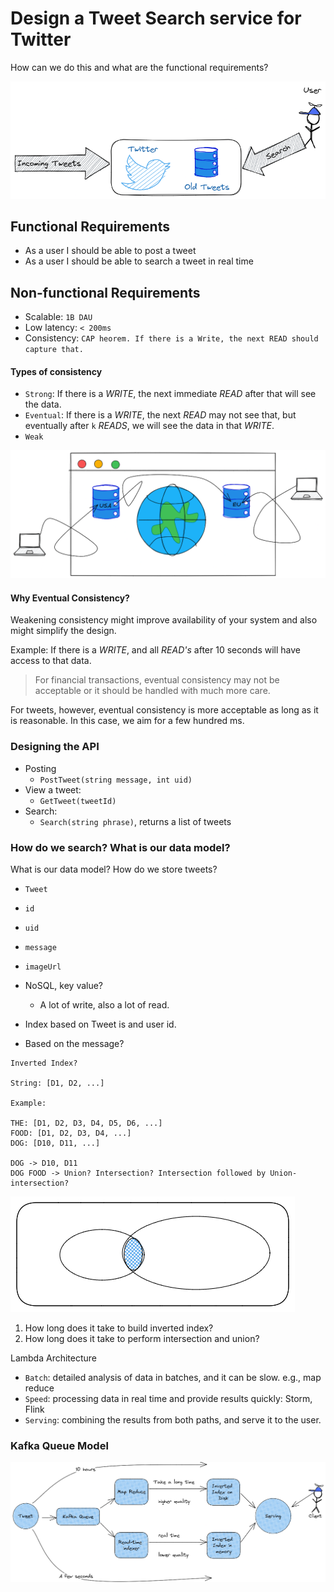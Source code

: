 # Design a Tweet Search service for Twitter

How can we do this and what are the functional requirements?

![Tweet Search Diagram](../../../../images/outco_systems/outco_tweet_search_1.png)

## Functional Requirements

* As a user I should be able to post a tweet
* As a user I should be able to search a tweet in real time

## Non-functional Requirements

* Scalable: `1B DAU`
* Low latency: `< 200ms`
* Consistency: `CAP heorem. If there is a Write, the next READ should capture that.`

#### Types of consistency

* `Strong`: If there is a *WRITE*, the next immediate *READ* after that will see the data.
* `Eventual`: If there is a *WRITE*, the next *READ* may not see that, but
  eventually after `k` *READS*, we will see the data in that *WRITE*.
* `Weak`

![Connecting across the world](../../../../images/outco_systems/outco_tweet_search_us_to_eu.png)

#### Why Eventual Consistency?

Weakening consistency might improve availability of your system and also
might simplify the design.

Example: If there is a *WRITE*, and all *READ's* after 10 seconds will have
access to that data.

> For financial transactions, eventual consistency may not be acceptable
or it should be handled with much more care.

For tweets, however, eventual consistency is more acceptable as long as
it is reasonable. In this case, we aim for a few hundred ms.

### Designing the API

* Posting
  - `PostTweet(string message, int uid)`
* View a tweet:
  - `GetTweet(tweetId)`
* Search:
  - `Search(string phrase)`, returns a list of tweets

### How do we search? What is our data model?

What is our data model? How do we store tweets?

* `Tweet`
* `id`
* `uid`
* `message`
* `imageUrl`

* NoSQL, key value?
  - A lot of write, also a lot of read.

* Index based on Tweet is and user id.

* Based on the message?

```
Inverted Index?

String: [D1, D2, ...]

Example:

THE: [D1, D2, D3, D4, D5, D6, ...]
FOOD: [D1, D2, D3, D4, ...]
DOG: [D10, D11, ...]

DOG -> D10, D11
DOG FOOD -> Union? Intersection? Intersection followed by Union-intersection?
```

![Union intersection](../../../../images/outco_systems/outco_tweet_search_union_intersection.png)

1. How long does it take to build inverted index?
2. How long does it take to perform intersection and union?

Lambda Architecture

* `Batch`: detailed analysis of data in batches, and it can be slow. e.g.,
  map reduce
* `Speed`: processing data in real time and provide results quickly:
  Storm, Flink
* `Serving`: combining the results from both paths, and serve it to the
  user.


### Kafka Queue Model

![Kafka Queue Model](../../../../images/outco_systems/outco_tweet_search_kafka_queue_model.png)
